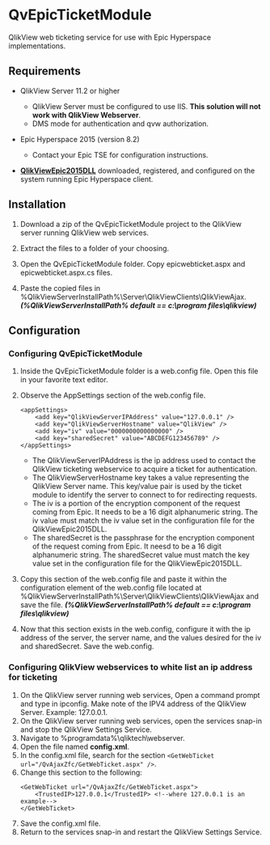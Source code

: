 # QvEpicTicketModule
QlikView web ticketing service for use with Epic Hyperspace implementations.

## Requirements 
* QlikView Server 11.2 or higher
    * QlikView Server must be configured to use IIS.  **This solution will not work with QlikView Webserver**.
    * DMS mode for authentication and qvw authorization.

* Epic Hyperspace 2015 (version 8.2)
    * Contact your Epic TSE for configuration instructions. 

* **[QlikViewEpic2015DLL](https://github.com/eapowertools/QlikViewEpic2015DLL)** downloaded, registered, and configured on the system running Epic Hyperspace client.

## Installation
1. Download a zip of the QvEpicTicketModule project to the QlikView server running QlikView web services.

2. Extract the files to a folder of your choosing.

3. Open the QvEpicTicketModule folder.  Copy epicwebticket.aspx and epicwebticket.aspx.cs files.

4. Paste the copied files in %QlikViewServerInstallPath%\Server\QlikViewClients\QlikViewAjax.  ___(%QlikViewServerInstallPath% default == c:\program files\qlikview)___

## Configuration
### Configuring QvEpicTicketModule
1. Inside the QvEpicTicketModule folder is a web.config file.  Open this file in your favorite text editor.

2. Observe the AppSettings section of the web.config file.
    ```
    <appSettings>
        <add key="QlikViewServerIPAddress" value="127.0.0.1" />
        <add key="QlikViewServerHostname" value="QlikView" />
        <add key="iv" value="0000000000000000" />
        <add key="sharedSecret" value="ABCDEFG123456789" />
    </appSettings>
    ```
    * The QlikViewServerIPAddress is the ip address used to contact the QlikView ticketing webservice to acquire a ticket for authentication.
    * The QlikViewServerHostname key takes a value representing the QlikView Server name.  This key/value pair is used by the ticket module to identify the server to connect to for redirecting requests.
    * The iv is a portion of the encryption component of the request coming from Epic.  It needs to be a 16 digit alphanumeric string.  The iv value must match the iv value set in the configuration file for the QlikViewEpic2015DLL.
    * The sharedSecret is the passphrase for the encryption component of the request coming from Epic.  It neesd to be a 16 digit alphanumeric string.  The sharedSecret value must match the key value set in the configuration file for the QlikViewEpic2015DLL.

3. Copy this section of the web.config file and paste it within the configuration element of the web.config file located at %QlikViewServerInstallPath%\Server\QlikViewClients\QlikViewAjax and save the file.  ___(%QlikViewServerInstallPath% default == c:\program files\qlikview)___

4. Now that this section exists in the web.config, configure it with the ip address of the server, the server name, and the values desired for the iv and sharedSecret.  Save the web.config.

### Configuring QlikView webservices to white list an ip address for ticketing
1. On the QlikView server running web services, Open a command prompt and type in ipconfig.  Make note of the IPV4 address of the QlikView Server. Example: 127.0.0.1.
1. On the QlikView server running web services, open the services snap-in and stop the QlikView Settings Service.
2. Navigate to %programdata%\qliktech\webserver.
3. Open the file named **config.xml**.
4. In the config.xml file, search for the section `<GetWebTicket url="/QvAjaxZfc/GetWebTicket.aspx" />`.
5. Change this section to the following:
    ```
    <GetWebTicket url="/QvAjaxZfc/GetWebTicket.aspx">
        <TrustedIP>127.0.0.1</TrustedIP> <!--where 127.0.0.1 is an example-->
    </GetWebTicket>
    ```
6. Save the config.xml file.
7. Return to the services snap-in and restart the QlikView Settings Service. 
